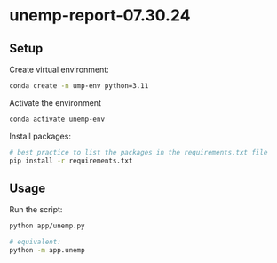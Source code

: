 # unemp-report-07.30.24

## Setup

Create virtual environment:

```sh
conda create -n ump-env python=3.11
```

Activate the environment

```sh
conda activate unemp-env
```

Install packages:

```sh
# best practice to list the packages in the requirements.txt file
pip install -r requirements.txt
```

## Usage

Run the script:

```sh
python app/unemp.py

# equivalent:
python -m app.unemp
```